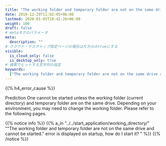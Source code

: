 ```yaml
---
title: "The working folder and temporary folder are not on the same drive and cannot be started."
date: 2018-12-29T11:02:05+06:00
lastmod: 2020-01-05T10:42:26+06:00
weight: 100
draft: false
# metaタグのパラメータ
meta:
  description: ""
# クラウド・デスクトップ限定ページの場合は片方のみtrueにする
visible:
  is_cloud_only: false
  is_desktop_only: true
# 検索でヒットする文字列の指定
keywords:
  ["The working folder and temporary folder are not on the same drive and cannot be started."]
---
```


{{% h4_error_cause %}}

Prediction One cannot be started unless the working folder (current directory) and temporary folder are on the same drive. Depending on your environment, you may need to change the working folder.
Please refer to the following pages.

{{% notice info %}}
{{% a_in "../../start_application/working_directory/" ""The working folder and temporary folder are not on the same drive and cannot be started." error is displayed on startup, how do I start it? " %}}
{{% /notice %}}
